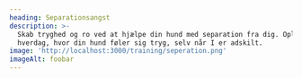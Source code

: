 ```yaml
---
heading: Separationsangst
description: >-
  Skab tryghed og ro ved at hjælpe din hund med separation fra dig. Oplev en
  hverdag, hvor din hund føler sig tryg, selv når I er adskilt.
image: 'http://localhost:3000/training/seperation.png'
imageAlt: foobar
---
```


